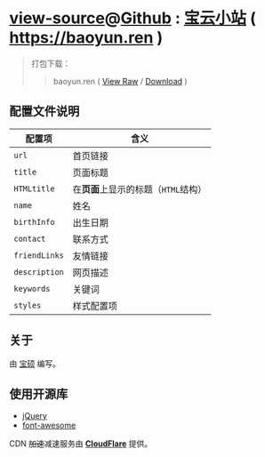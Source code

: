 # [view-source](https://taoste.github.io/Hello-World/github/baoyun.ren/index.html)@[Github](https://github.com/renbaoshuo/baoyun-site) : [宝云小站](https://baoyun.ren) ( https://baoyun.ren )

> 打包下载：
>> baoyun.ren ( [View Raw](https://github.com/taoste/Hello-World/blob/master/github/baoyun.ren/baoyun-site-master.zip) / [Download](
https://github.com/taoste/Hello-World/blob/master/github/baoyun.ren/baoyun-site-master.zip?raw=true) )

## 配置文件说明

配置项        | 含义
------------- | ----
`url`         | 首页链接
`title`       | 页面标题
`HTMLtitle`   | 在**页面**上显示的标题（`HTML`结构）
`name`        | 姓名
`birthInfo`   | 出生日期
`contact`     | 联系方式
`friendLinks` | 友情链接
`description` | 网页描述
`keywords`    | 关键词
`styles`      | 样式配置项

## 关于

由 [宝硕](https://baoshuo.ren) 编写。

## 使用开源库

+ [jQuery](https://jquery.com/) 
+ [font-awesome](http://fontawesome.io/) 

CDN ~~加速~~减速服务由 [**CloudFlare**](https://www.cloudflare.com/) 提供。

